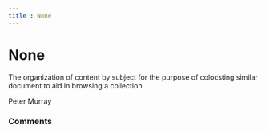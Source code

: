 ```yaml
---
title : None
---
```

None
=====================
The organization of content by subject for the purpose of colocsting
similar document to aid in browsing a collection.

Peter Murray

### Comments ###


